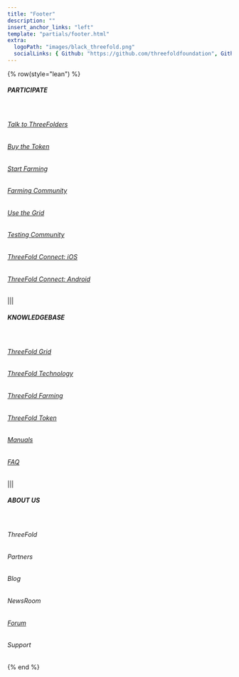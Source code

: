 ```yaml
---
title: "Footer"
description: ""
insert_anchor_links: "left"
template: "partials/footer.html"
extra:
  logoPath: "images/black_threefold.png"
  socialLinks: { Github: "https://github.com/threefoldfoundation", Github2: "https://github.com/threefoldtech", Twitter: "https://twitter.com/threefold_io", Telegram: "https://t.me/threefoldnews"  }
---
```


{% row(style="lean") %}

##### PARTICIPATE

<br>

###### [Talk to ThreeFolders](https://t.me/threefold)

###### [Buy the Token](https://manual.grid.tf/threefold_token/buy_sell_tft/buy_sell_tft.html)

###### [Start Farming](https://manual.grid.tf/farmers/farmers.html)

###### [Farming Community](https://t.me/threefoldfarmers)

###### [Use the Grid](https://dashboard.grid.tf/)

###### [Testing Community](https://t.me/threefoldtesting)

###### [ThreeFold Connect: iOS](https://apps.apple.com/us/app/3bot-login/id1459845885)

###### [ThreeFold Connect: Android](https://play.google.com/store/apps/details?id=org.jimber.threebotlogin&hl=en_US)

|||

##### KNOWLEDGEBASE

<br>

###### [ThreeFold Grid](https://manual.grid.tf/intro/grid3_howitworks.html)

###### [ThreeFold Technology](https://manual.grid.tf/concepts/concepts_readme.html)

###### [ThreeFold Farming](https://manual.grid.tf/farmers/farmers.html)

###### [ThreeFold Token](https://manual.grid.tf/threefold_token/threefold_token.html)

###### [Manuals](https://manual.grid.tf/)

###### [FAQ](https://manual.grid.tf/faq/faq.html)

|||

##### ABOUT US

<br>

<h6><a target="_self" onclick="window.location.href='/mission'">ThreeFold</a></h6>

<h6><a target="_self" onclick="window.location.href='/partners'">Partners</a></h6>

<h6><a target="_self" onclick="window.location.href='/blog'">Blog</a></h6>

<h6><a target="_self" onclick="window.location.href='/newsroom'">NewsRoom</a></h6>

###### [Forum](https://forum.threefold.io/)

<h6><a target="_self" onclick="window.location.href='/support'">Support</a></h6>

{% end %}
